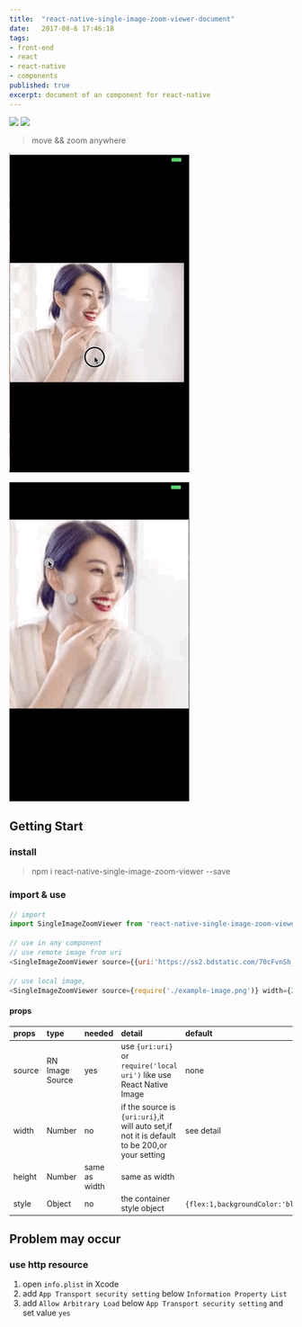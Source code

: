 ```yaml
---
title:  "react-native-single-image-zoom-viewer-document"
date:   2017-08-6 17:46:18
tags:
- front-end
- react
- react-native
- components
published: true
excerpt: document of an component for react-native
---
```


[![](https://img.shields.io/badge/Github-parsing-green.svg)](https://github.com/vincentmrlau/react-native-single-image-zoom-viewer)
[![](https://img.shields.io/badge/demo-parsing-orange.svg)](https://github.com/vincentmrlau/react-native-single-image-zoom-viewer-demo)

> move && zoom anywhere

![](https://raw.githubusercontent.com/vincentmrlau/remote-image-store/master/zoomer-move.gif)

![](https://raw.githubusercontent.com/vincentmrlau/remote-image-store/master/zoomer-zoom.gif)

## Getting Start

### install
> npm i react-native-single-image-zoom-viewer --save

### import & use
```javaScript
// import
import SingleImageZoomViewer from 'react-native-single-image-zoom-viewer'

// use in any component
// use remote image from uri
<SingleImageZoomViewer source={{uri:'https://ss2.bdstatic.com/70cFvnSh_Q1YnxGkpoWK1HF6hhy/it/u=1972890221,1494503013&fm=26&gp=0.jpg'}}/>

// use local image,
<SingleImageZoomViewer source={require('./example-image.png')} width={200} height={{200}}/>
```

#### props

|props|type|needed|detail|default|
|:---|:---|:---|:---|:---|
|source|RN Image Source|yes|use `{uri:uri}` or `require('local uri')` like use React Native Image|none|
|width|Number|no|if the source is `{uri:uri}`,it will auto set,if not it is default to be 200,or your setting| see detail|
|height|Number|same as width|same as width||
|style|Object|no|the container style object|`{flex:1,backgroundColor:'black'}`


## Problem may occur
### use http resource
1. open `info.plist` in Xcode
2. add `App Transport security setting` below `Information Property List`
3. add `Allow Arbitrary Load` below `App Transport security setting` and set value `yes`